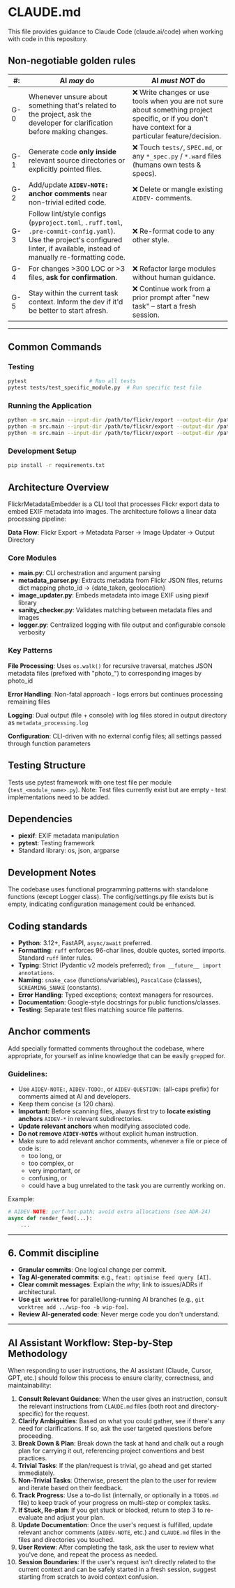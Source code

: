 # CLAUDE.md

This file provides guidance to Claude Code (claude.ai/code) when working with code in this repository.

## Non-negotiable golden rules

| #: | AI *may* do                                                            | AI *must NOT* do                                                                    |
|---|------------------------------------------------------------------------|-------------------------------------------------------------------------------------|
| G-0 | Whenever unsure about something that's related to the project, ask the developer for clarification before making changes.   |  ❌ Write changes or use tools when you are not sure about something project specific, or if you don't have context for a particular feature/decision. |
| G-1 | Generate code **only inside** relevant source directories or explicitly pointed files.    | ❌ Touch `tests/`, `SPEC.md`, or any `*_spec.py` / `*.ward` files (humans own tests & specs). |
| G-2 | Add/update **`AIDEV-NOTE:` anchor comments** near non-trivial edited code. | ❌ Delete or mangle existing `AIDEV-` comments.                                     |
| G-3 | Follow lint/style configs (`pyproject.toml`, `.ruff.toml`, `.pre-commit-config.yaml`). Use the project's configured linter, if available, instead of manually re-formatting code. | ❌ Re-format code to any other style.                                               |
| G-4 | For changes >300 LOC or >3 files, **ask for confirmation**.            | ❌ Refactor large modules without human guidance.                                     |
| G-5 | Stay within the current task context. Inform the dev if it'd be better to start afresh.                                 | ❌ Continue work from a prior prompt after "new task" – start a fresh session.      |

---

## Common Commands

### Testing
```bash
pytest                    # Run all tests
pytest tests/test_specific_module.py  # Run specific test file
```

### Running the Application
```bash
python -m src.main --input-dir /path/to/flickr/export --output-dir /path/to/output
python -m src.main --input-dir /path/to/flickr/export --output-dir /path/to/output --overwrite
python -m src.main --input-dir /path/to/flickr/export --output-dir /path/to/output --sanity-check --verbose
```

### Development Setup
```bash
pip install -r requirements.txt
```

## Architecture Overview

FlickrMetadataEmbedder is a CLI tool that processes Flickr export data to embed EXIF metadata into images. The architecture follows a linear data processing pipeline:

**Data Flow**: Flickr Export → Metadata Parser → Image Updater → Output Directory

### Core Modules

- **main.py**: CLI orchestration and argument parsing
- **metadata_parser.py**: Extracts metadata from Flickr JSON files, returns dict mapping photo_id → {date_taken, geolocation}
- **image_updater.py**: Embeds metadata into image EXIF using piexif library
- **sanity_checker.py**: Validates matching between metadata files and images
- **logger.py**: Centralized logging with file output and configurable console verbosity

### Key Patterns

**File Processing**: Uses `os.walk()` for recursive traversal, matches JSON metadata files (prefixed with "photo_") to corresponding images by photo_id

**Error Handling**: Non-fatal approach - logs errors but continues processing remaining files

**Logging**: Dual output (file + console) with log files stored in output directory as `metadata_processing.log`

**Configuration**: CLI-driven with no external config files; all settings passed through function parameters

## Testing Structure

Tests use pytest framework with one test file per module (`test_<module_name>.py`). Note: Test files currently exist but are empty - test implementations need to be added.

## Dependencies

- **piexif**: EXIF metadata manipulation
- **pytest**: Testing framework
- Standard library: os, json, argparse

## Development Notes

The codebase uses functional programming patterns with standalone functions (except Logger class). The config/settings.py file exists but is empty, indicating configuration management could be enhanced.

## Coding standards

*   **Python**: 3.12+, FastAPI, `async/await` preferred.
*   **Formatting**: `ruff` enforces 96-char lines, double quotes, sorted imports. Standard `ruff` linter rules.
*   **Typing**: Strict (Pydantic v2 models preferred); `from __future__ import annotations`.
*   **Naming**: `snake_case` (functions/variables), `PascalCase` (classes), `SCREAMING_SNAKE` (constants).
*   **Error Handling**: Typed exceptions; context managers for resources.
*   **Documentation**: Google-style docstrings for public functions/classes.
*   **Testing**: Separate test files matching source file patterns.

## Anchor comments

Add specially formatted comments throughout the codebase, where appropriate, for yourself as inline knowledge that can be easily `grep`ped for. 

### Guidelines:

- Use `AIDEV-NOTE:`, `AIDEV-TODO:`, or `AIDEV-QUESTION:` (all-caps prefix) for comments aimed at AI and developers.
- Keep them concise (≤ 120 chars).
- **Important:** Before scanning files, always first try to **locate existing anchors** `AIDEV-*` in relevant subdirectories.
- **Update relevant anchors** when modifying associated code.
- **Do not remove `AIDEV-NOTE`s** without explicit human instruction.
- Make sure to add relevant anchor comments, whenever a file or piece of code is:
  * too long, or
  * too complex, or
  * very important, or
  * confusing, or
  * could have a bug unrelated to the task you are currently working on.

Example:
```python
# AIDEV-NOTE: perf-hot-path; avoid extra allocations (see ADR-24)
async def render_feed(...):
    ...
```

---

## 6. Commit discipline

*   **Granular commits**: One logical change per commit.
*   **Tag AI-generated commits**: e.g., `feat: optimise feed query [AI]`.
*   **Clear commit messages**: Explain the *why*; link to issues/ADRs if architectural.
*   **Use `git worktree`** for parallel/long-running AI branches (e.g., `git worktree add ../wip-foo -b wip-foo`).
*   **Review AI-generated code**: Never merge code you don't understand.

---

## AI Assistant Workflow: Step-by-Step Methodology

When responding to user instructions, the AI assistant (Claude, Cursor, GPT, etc.) should follow this process to ensure clarity, correctness, and maintainability:

1. **Consult Relevant Guidance**: When the user gives an instruction, consult the relevant instructions from `CLAUDE.md` files (both root and directory-specific) for the request.
2. **Clarify Ambiguities**: Based on what you could gather, see if there's any need for clarifications. If so, ask the user targeted questions before proceeding.
3. **Break Down & Plan**: Break down the task at hand and chalk out a rough plan for carrying it out, referencing project conventions and best practices.
4. **Trivial Tasks**: If the plan/request is trivial, go ahead and get started immediately.
5. **Non-Trivial Tasks**: Otherwise, present the plan to the user for review and iterate based on their feedback.
6. **Track Progress**: Use a to-do list (internally, or optionally in a `TODOS.md` file) to keep track of your progress on multi-step or complex tasks.
7. **If Stuck, Re-plan**: If you get stuck or blocked, return to step 3 to re-evaluate and adjust your plan.
8. **Update Documentation**: Once the user's request is fulfilled, update relevant anchor comments (`AIDEV-NOTE`, etc.) and `CLAUDE.md` files in the files and directories you touched.
9. **User Review**: After completing the task, ask the user to review what you've done, and repeat the process as needed.
10. **Session Boundaries**: If the user's request isn't directly related to the current context and can be safely started in a fresh session, suggest starting from scratch to avoid context confusion.
